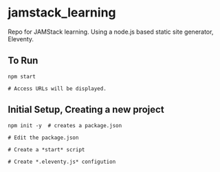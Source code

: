 # jamstack_learning

Repo for JAMStack learning. Using a node.js based static site generator, Eleventy.

## To Run

````
npm start

# Access URLs will be displayed.
````

## Initial Setup, Creating a new project

````
npm init -y  # creates a package.json

# Edit the package.json

# Create a *start* script

# Create *.eleventy.js* configution

````
